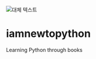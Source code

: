 ![대체 텍스트](https://github.com/querydragon/firstpython/blob/main/%E1%84%91%E1%85%A1%E1%84%8B%E1%85%B5%E1%84%8A%E1%85%A5%E1%86%AB%20%E1%84%85%E1%85%A9%E1%84%83%E1%85%B3%E1%84%86%E1%85%A2%E1%86%B8.png, "파이썬 공부 순서")


# iamnewtopython
Learning Python through books
